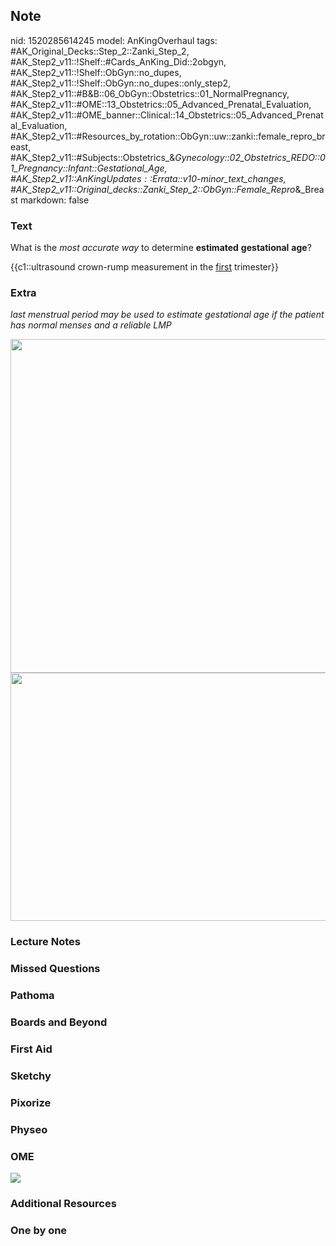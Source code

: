 ## Note
nid: 1520285614245
model: AnKingOverhaul
tags: #AK_Original_Decks::Step_2::Zanki_Step_2, #AK_Step2_v11::!Shelf::#Cards_AnKing_Did::2obgyn, #AK_Step2_v11::!Shelf::ObGyn::no_dupes, #AK_Step2_v11::!Shelf::ObGyn::no_dupes::only_step2, #AK_Step2_v11::#B&B::06_ObGyn::Obstetrics::01_NormalPregnancy, #AK_Step2_v11::#OME::13_Obstetrics::05_Advanced_Prenatal_Evaluation, #AK_Step2_v11::#OME_banner::Clinical::14_Obstetrics::05_Advanced_Prenatal_Evaluation, #AK_Step2_v11::#Resources_by_rotation::ObGyn::uw::zanki::female_repro_breast, #AK_Step2_v11::#Subjects::Obstetrics_&_Gynecology::02_Obstetrics_REDO::01_Pregnancy::Infant::Gestational_Age, #AK_Step2_v11::$AnKingUpdates::$Errata::v10-minor_text_changes, #AK_Step2_v11::Original_decks::Zanki_Step_2::ObGyn::Female_Repro_&_Breast
markdown: false

### Text
What is the <i>most accurate way</i> to determine <b>estimated</b>
<b>gestational</b> <b>age</b>?
<div>
  {{c1::ultrasound crown-rump measurement in the <u>first</u>
  trimester}}
</div>

### Extra
<i>last menstrual period may be used to estimate gestational age if
the patient has normal menses and a reliable LMP</i>
<div>
  <i><img src="GA%20(1)_1606536512074.png" class="" style=
  "height: 534px; width: 530px;"></i>
</div>
<div>
  <i><img class="" src="crl.jpg" style=
  "height: 397px; width: 529px;"></i>
</div>

### Lecture Notes


### Missed Questions


### Pathoma


### Boards and Beyond


### First Aid


### Sketchy


### Pixorize


### Physeo


### OME
<div class="ome-widget">
  <a href=
  "https://onlinemeded.org/spa/obstetrics/advanced-prenatal-evaluation/acquire?ref=anki">
  <img src="_OME_AnkiFlashcards_Lesson_3.png"></a>
</div>

### Additional Resources


### One by one

